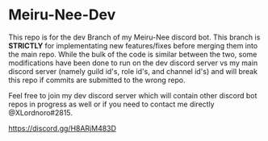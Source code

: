 # Meiru-Nee-Dev
This repo is for the dev Branch of my Meiru-Nee discord bot. This branch is **STRICTLY** for implementating new features/fixes before merging them into the main repo. While the bulk of the code is similar between the two, some modifications have been done to run on the dev discord server vs my main discord server (namely guild id's, role id's, and channel id's) and will break this repo if commits are submitted to the wrong repo.

Feel free to join my dev discord server which will contain other discord bot repos in progress as well or if you need to contact me directly @XLordnoro#2815.

https://discord.gg/H8ARjM483D
